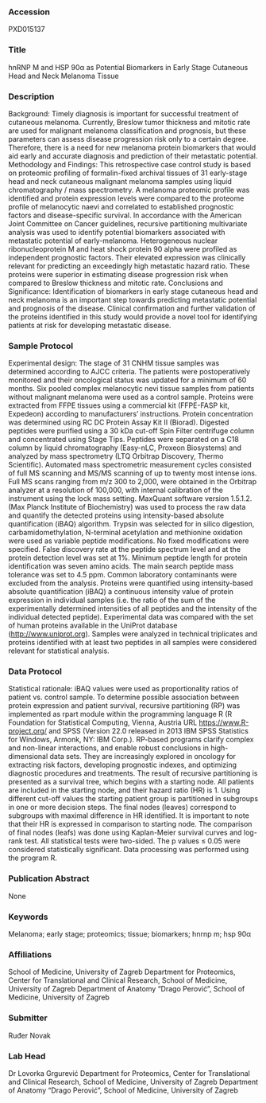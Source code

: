 ### Accession
PXD015137

### Title
hnRNP M and HSP 90α as Potential Biomarkers in Early Stage Cutaneous Head and Neck Melanoma Tissue

### Description
Background: Timely diagnosis is important for successful treatment of cutaneous melanoma. Currently, Breslow tumor thickness and mitotic rate are used for malignant melanoma classification and prognosis, but these parameters can assess disease progression risk only to a certain degree. Therefore, there is a need for new melanoma protein biomarkers that would aid early and accurate diagnosis and prediction of their metastatic potential.   Methodology and Findings: This retrospective case control study is based on proteomic profiling of formalin-fixed archival tissues of 31 early-stage head and neck cutaneous malignant melanoma samples using liquid chromatography / mass spectrometry. A melanoma proteomic profile was identified and protein expression levels were compared to the proteome profile of melanocytic naevi and correlated to established prognostic factors and disease-specific survival. In accordance with the American Joint Committee on Cancer guidelines, recursive partitioning multivariate analysis was used to identify potential biomarkers associated with metastatic potential of early-melanoma. Heterogeneous nuclear ribonucleoprotein M and heat shock protein 90 alpha were profiled as independent prognostic factors. Their elevated expression was clinically relevant for predicting an exceedingly high metastatic hazard ratio. These proteins were superior in estimating disease progression risk when compared to Breslow thickness and mitotic rate. Conclusions and Significance: Identification of biomarkers in early stage cutaneous head and neck melanoma is an important step towards predicting metastatic potential and prognosis of the disease. Clinical confirmation and further validation of the proteins identified in this study would provide a novel tool for identifying patients at risk for developing metastatic disease.

### Sample Protocol
Experimental design: The stage of 31 CNHM tissue samples was determined according to AJCC criteria. The patients were postoperatively monitored and their oncological status was updated for a minimum of 60 months. Six pooled complex melanocytic nevi tissue samples from patients without malignant melanoma were used as a control sample. Proteins were extracted from FFPE tissues using a commercial kit (FFPE-FASP kit, Expedeon) according to manufacturers’ instructions. Protein concentration was determined using RC DC Protein Assay Kit II (Biorad). Digested peptides were purified using a 30 kDa cut-off Spin Filter centrifuge column and concentrated using Stage Tips. Peptides were separated on a C18 column by liquid chromatography (Easy-nLC, Proxeon Biosystems) and analyzed by mass spectrometry (LTQ Orbitrap Discovery, Thermo Scientific). Automated mass spectrometric measurement cycles consisted of full MS scanning and MS/MS scanning of up to twenty most intense ions. Full MS scans ranging from m/z 300 to 2,000, were obtained in the Orbitrap analyzer at a resolution of 100,000, with internal calibration of the instrument using the lock mass setting.  MaxQuant software version 1.5.1.2. (Max Planck Institute of Biochemistry) was used to process the raw data and quantify the detected proteins using intensity-based absolute quantification (iBAQ) algorithm. Trypsin was selected for in silico digestion, carbamidomethylation, N-terminal acetylation and methionine oxidation were used as variable peptide modifications. No fixed modifications were specified. False discovery rate at the peptide spectrum level and at the protein detection level was set at 1%. Minimum peptide length for protein identification was seven amino acids. The main search peptide mass tolerance was set to 4.5 ppm. Common laboratory contaminants were excluded from the analysis. Proteins were quantified using intensity-based absolute quantification (iBAQ) a continuous intensity value of protein expression in individual samples (i.e. the ratio of the sum of the experimentally determined intensities of all peptides and the intensity of the individual detected peptide). Experimental data was compared with the set of human proteins available in the UniProt database (http://www.uniprot.org). Samples were analyzed in technical triplicates and proteins identified with at least two peptides in all samples were considered relevant for statistical analysis.

### Data Protocol
Statistical rationale: iBAQ values were used as proportionality ratios of patient vs. control sample. To determine possible association between protein expression and patient survival, recursive partitioning (RP) was implemented as rpart module within the programming language R (R Foundation for Statistical Computing, Vienna, Austria URL https://www.R-project.org/ and SPSS (Version 22.0 released in 2013 IBM SPSS Statistics for Windows, Armonk, NY: IBM Corp.). RP-based programs clarify complex and non-linear interactions, and enable robust conclusions in high-dimensional data sets. They are increasingly explored in oncology for extracting risk factors, developing prognostic indexes, and optimizing diagnostic procedures and treatments. The result of recursive partitioning is presented as a survival tree, which begins with a starting node. All patients are included in the starting node, and their hazard ratio (HR) is 1. Using different cut-off values the starting patient group is partitioned in subgroups in one or more decision steps. The final nodes (leaves) correspond to subgroups with maximal difference in HR identified. It is important to note that their HR is expressed in comparison to starting node. The comparison of final nodes (leafs) was done using Kaplan-Meier survival curves and log-rank test. All statistical tests were two-sided. The p values ≤ 0.05 were considered statistically significant. Data processing was performed using the program R.

### Publication Abstract
None

### Keywords
Melanoma; early stage; proteomics; tissue; biomarkers; hnrnp m; hsp 90α

### Affiliations
School of Medicine, University of Zagreb
Department for Proteomics, Center for Translational and Clinical Research, School of Medicine, University of Zagreb Department of Anatomy “Drago Perović”, School of Medicine, University of Zagreb

### Submitter
Ruđer Novak

### Lab Head
Dr Lovorka Grgurević
Department for Proteomics, Center for Translational and Clinical Research, School of Medicine, University of Zagreb Department of Anatomy “Drago Perović”, School of Medicine, University of Zagreb


